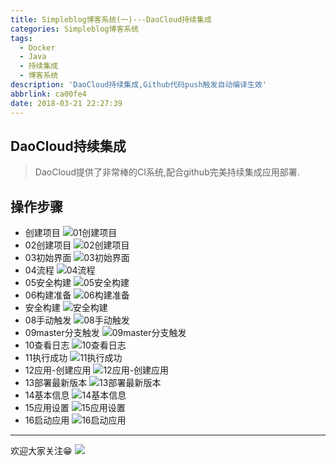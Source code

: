 ```yaml
---
title: Simpleblog博客系统(一)---DaoCloud持续集成
categories: Simpleblog博客系统
tags:
  - Docker
  - Java
  - 持续集成
  - 博客系统
description: 'DaoCloud持续集成,Github代码push触发自动编译生效'
abbrlink: ca00fe4
date: 2018-03-21 22:27:39
---
```


## DaoCloud持续集成
> DaoCloud提供了非常棒的CI系统,配合github完美持续集成应用部署.

## 操作步骤
- 创建项目
![01创建项目](https://github.com/lujiahao0708/PicRepo/raw/master/blogPic/DaoCloudCI/01创建项目.png)
- 02创建项目
![02创建项目](https://github.com/lujiahao0708/PicRepo/raw/master/blogPic/DaoCloudCI/02创建项目.png)
- 03初始界面
![03初始界面](https://github.com/lujiahao0708/PicRepo/raw/master/blogPic/DaoCloudCI/03初始界面.png)
- 04流程
![04流程](https://github.com/lujiahao0708/PicRepo/raw/master/blogPic/DaoCloudCI/04流程.png)
- 05安全构建
![05安全构建](https://github.com/lujiahao0708/PicRepo/raw/master/blogPic/DaoCloudCI/05安全构建.png)
- 06构建准备
![06构建准备](https://github.com/lujiahao0708/PicRepo/raw/master/blogPic/DaoCloudCI/06构建准备.png)
- 安全构建
![安全构建](https://github.com/lujiahao0708/PicRepo/raw/master/blogPic/DaoCloudCI/07anquangoujian.png)
- 08手动触发
![08手动触发](https://github.com/lujiahao0708/PicRepo/raw/master/blogPic/DaoCloudCI/08手动触发.png)
- 09master分支触发
![09master分支触发](https://github.com/lujiahao0708/PicRepo/raw/master/blogPic/DaoCloudCI/09master分支触发.png)
- 10查看日志
![10查看日志](https://github.com/lujiahao0708/PicRepo/raw/master/blogPic/DaoCloudCI/10查看日志.png)
- 11执行成功
![11执行成功](https://github.com/lujiahao0708/PicRepo/raw/master/blogPic/DaoCloudCI/11执行成功.png)
- 12应用-创建应用
![12应用-创建应用](https://github.com/lujiahao0708/PicRepo/raw/master/blogPic/DaoCloudCI/12应用-创建应用.png)
- 13部署最新版本
![13部署最新版本](https://github.com/lujiahao0708/PicRepo/raw/master/blogPic/DaoCloudCI/13部署最新版本.png)
- 14基本信息
![14基本信息](https://github.com/lujiahao0708/PicRepo/raw/master/blogPic/DaoCloudCI/14基本信息.png)
- 15应用设置
![15应用设置](https://github.com/lujiahao0708/PicRepo/raw/master/blogPic/DaoCloudCI/15应用设置.png)
- 16启动应用
![16启动应用](https://github.com/lujiahao0708/PicRepo/raw/master/blogPic/DaoCloudCI/16启动应用.png)


----
欢迎大家关注😁
![](https://raw.githubusercontent.com/lujiahao0708/PicRepo/master/%E5%85%AC%E4%BC%97%E5%8F%B7%E4%BA%8C%E7%BB%B4%E7%A0%81.jpg)